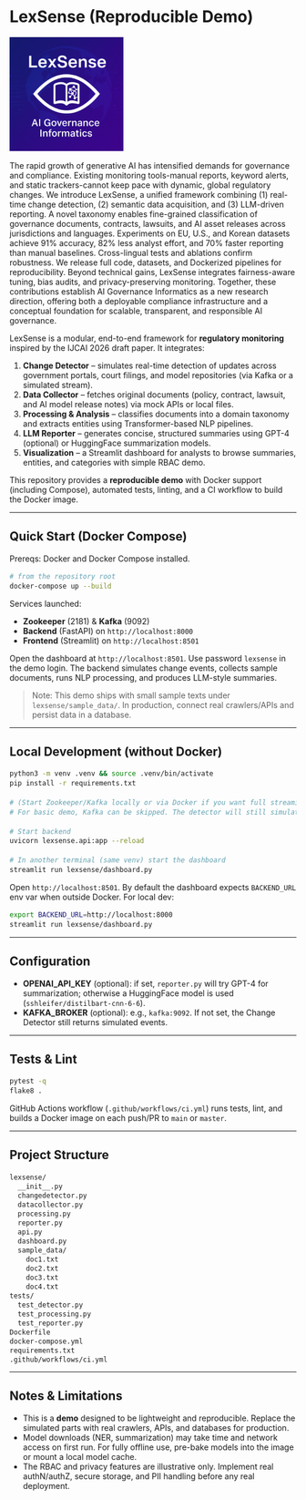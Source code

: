 # LexSense (Reproducible Demo)

<img src="./lexsense.png" alt="LexSense" width="200" height="200">

The rapid growth of generative AI has intensified demands for governance and compliance. Existing monitoring tools-manual reports, keyword alerts, and static trackers-cannot keep pace with dynamic, global regulatory changes. We introduce LexSense, a unified framework combining (1) real-time change detection, (2) semantic data acquisition, and (3) LLM-driven reporting. A novel taxonomy enables fine-grained classification of governance documents, contracts, lawsuits, and AI asset releases across jurisdictions and languages. Experiments on EU, U.S., and Korean datasets achieve 91\% accuracy, 82\% less analyst effort, and 70% faster reporting than manual baselines. Cross-lingual tests and ablations confirm robustness. We release full code, datasets, and Dockerized pipelines for reproducibility. Beyond technical gains, LexSense integrates fairness-aware tuning, bias audits, and privacy-preserving monitoring. Together, these contributions establish AI Governance Informatics as a new research direction, offering both a deployable compliance infrastructure and a conceptual foundation for scalable, transparent, and responsible AI governance.


LexSense is a modular, end-to-end framework for **regulatory monitoring** inspired by the IJCAI 2026 draft paper. It integrates:

1) **Change Detector** – simulates real-time detection of updates across government portals, court filings, and model repositories (via Kafka or a simulated stream).
2) **Data Collector** – fetches original documents (policy, contract, lawsuit, and AI model release notes) via mock APIs or local files.
3) **Processing & Analysis** – classifies documents into a domain taxonomy and extracts entities using Transformer-based NLP pipelines.
4) **LLM Reporter** – generates concise, structured summaries using GPT-4 (optional) or HuggingFace summarization models.
5) **Visualization** – a Streamlit dashboard for analysts to browse summaries, entities, and categories with simple RBAC demo.

This repository provides a **reproducible demo** with Docker support (including Compose), automated tests, linting, and a CI workflow to build the Docker image.

---

## Quick Start (Docker Compose)

Prereqs: Docker and Docker Compose installed.

```bash
# from the repository root
docker-compose up --build
```

Services launched:
- **Zookeeper** (2181) & **Kafka** (9092)
- **Backend** (FastAPI) on `http://localhost:8000`
- **Frontend** (Streamlit) on `http://localhost:8501`

Open the dashboard at `http://localhost:8501`. Use password `lexsense` in the demo login.
The backend simulates change events, collects sample documents, runs NLP processing, and produces LLM-style summaries.

> Note: This demo ships with small sample texts under `lexsense/sample_data/`. In production, connect real crawlers/APIs and persist data in a database.

---

## Local Development (without Docker)

```bash
python3 -m venv .venv && source .venv/bin/activate
pip install -r requirements.txt

# (Start Zookeeper/Kafka locally or via Docker if you want full streaming.)
# For basic demo, Kafka can be skipped. The detector will still simulate events.

# Start backend
uvicorn lexsense.api:app --reload

# In another terminal (same venv) start the dashboard
streamlit run lexsense/dashboard.py
```

Open `http://localhost:8501`. By default the dashboard expects `BACKEND_URL` env var when outside Docker. For local dev:

```bash
export BACKEND_URL=http://localhost:8000
streamlit run lexsense/dashboard.py
```

---

## Configuration

- **OPENAI_API_KEY** (optional): if set, `reporter.py` will try GPT-4 for summarization; otherwise a HuggingFace model is used (`sshleifer/distilbart-cnn-6-6`).
- **KAFKA_BROKER** (optional): e.g., `kafka:9092`. If not set, the Change Detector still returns simulated events.

---

## Tests & Lint

```bash
pytest -q
flake8 .
```

GitHub Actions workflow (`.github/workflows/ci.yml`) runs tests, lint, and builds a Docker image on each push/PR to `main` or `master`.

---

## Project Structure

```
lexsense/
  __init__.py
  changedetector.py
  datacollector.py
  processing.py
  reporter.py
  api.py
  dashboard.py
  sample_data/
    doc1.txt
    doc2.txt
    doc3.txt
    doc4.txt
tests/
  test_detector.py
  test_processing.py
  test_reporter.py
Dockerfile
docker-compose.yml
requirements.txt
.github/workflows/ci.yml
```

---

## Notes & Limitations

- This is a **demo** designed to be lightweight and reproducible. Replace the simulated parts with real crawlers, APIs, and databases for production.
- Model downloads (NER, summarization) may take time and network access on first run. For fully offline use, pre-bake models into the image or mount a local model cache.
- The RBAC and privacy features are illustrative only. Implement real authN/authZ, secure storage, and PII handling before any real deployment.
